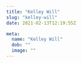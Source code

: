 ```yaml
---
title: "Kelley Will"
slug: "kelley-will"
date: 2021-02-13T12:19:55Z

meta:
  name: "Kelley Will"
  dob: ""
  image: ""
---
```


